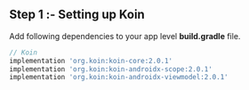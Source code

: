 ## Step 1 :- Setting up Koin

Add following dependencies to your app level **build.gradle** file.

```groovy
// Koin
implementation 'org.koin:koin-core:2.0.1'
implementation 'org.koin:koin-androidx-scope:2.0.1'
implementation 'org.koin:koin-androidx-viewmodel:2.0.1'
```